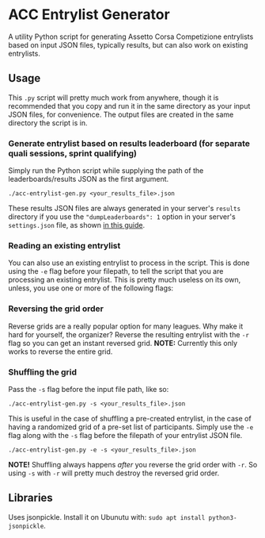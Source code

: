 # ACC Entrylist Generator

A utility Python script for generating Assetto Corsa Competizione entrylists based on input JSON files, typically results, but can also work on existing entrylists.

## Usage

This `.py` script will pretty much work from anywhere, though it is recommended that you copy and run it in the same directory as your input JSON files, for convenience. The output files are created in the same directory the script is in.

### Generate entrylist based on results leaderboard (for separate quali sessions, sprint qualifying)

Simply run the Python script while supplying the path of the leaderboards/results JSON as the first argument.

```
./acc-entrylist-gen.py <your_results_file>.json
```

These results JSON files are always generated in your server's `results` directory if you use the  `"dumpLeaderboards": 1` option in your server's `settings.json` file, as shown [in this guide](https://www.acc-wiki.info/wiki/Server_Configuration#Result_Files).

### Reading an existing entrylist

You can also use an existing entrylist to process in the script. This is done using the `-e` flag before your filepath, to tell the script that you are processing an existing entrylist. This is pretty much useless on its own, unless, you use one or more of the following flags:

### Reversing the grid order

Reverse grids are a really popular option for many leagues. Why make it hard for yourself, the organizer? Reverse the resulting entrylist with the `-r` flag so you can get an instant reversed grid. **NOTE:** Currently this only works to reverse the entire grid.

### Shuffling the grid

Pass the `-s` flag before the input file path, like so:

```
./acc-entrylist-gen.py -s <your_results_file>.json
```

This is useful in the case of shuffling a pre-created entrylist, in the case of having a randomized grid of a pre-set list of participants. Simply use the `-e` flag along with the `-s` flag before the filepath of your entrylist JSON file.

```
./acc-entrylist-gen.py -e -s <your_results_file>.json
```

**NOTE!** Shuffling always happens _after_ you reverse the grid order with `-r`. So using `-s` with `-r` will pretty much destroy the reversed grid order.

## Libraries

Uses jsonpickle. Install it on Ubunutu with: `sudo apt install python3-jsonpickle`.

